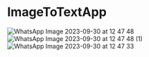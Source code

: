 # ImageToTextApp
![WhatsApp Image 2023-09-30 at 12 47 48](https://github.com/preeti558/ImageToTextApp/assets/110534074/dae2538b-4762-4539-9d93-0540fe5a30e2)
![WhatsApp Image 2023-09-30 at 12 47 48 (1)](https://github.com/preeti558/ImageToTextApp/assets/110534074/0921e169-0166-4374-af43-f7041bacc642)
![WhatsApp Image 2023-09-30 at 12 47 33](https://github.com/preeti558/ImageToTextApp/assets/110534074/20757e00-ca1d-4223-b8fe-82e1a9a304cb)
